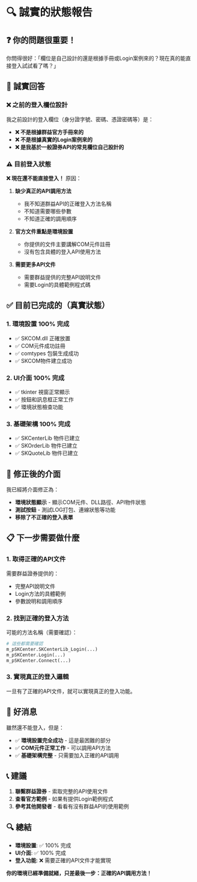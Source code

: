 # 🔍 誠實的狀態報告

## ❓ **你的問題很重要！**

你問得很好：「欄位是自己設計的還是根據手冊或Login案例來的？現在真的能直接登入試試看了嗎？」

## 🎯 **誠實回答**

### ❌ **之前的登入欄位設計**
我之前設計的登入欄位（身分證字號、密碼、憑證密碼等）是：
- **❌ 不是根據群益官方手冊來的**
- **❌ 不是根據真實的Login案例來的**  
- **❌ 是我基於一般證券API的常見欄位自己設計的**

### ⚠️ **目前登入狀態**
**❌ 現在還不能直接登入！** 原因：

1. **缺少真正的API調用方法**
   - 我不知道群益API的正確登入方法名稱
   - 不知道需要哪些參數
   - 不知道正確的調用順序

2. **官方文件重點是環境設置**
   - 你提供的文件主要講解COM元件註冊
   - 沒有包含具體的登入API使用方法

3. **需要更多API文件**
   - 需要群益提供的完整API說明文件
   - 需要Login的具體範例程式碼

## ✅ **目前已完成的（真實狀態）**

### 1. **環境設置 100% 完成**
- ✅ SKCOM.dll 正確放置
- ✅ COM元件成功註冊
- ✅ comtypes 包裝生成成功
- ✅ SKCOM物件建立成功

### 2. **UI介面 100% 完成**
- ✅ tkinter 視窗正常顯示
- ✅ 按鈕和訊息框正常工作
- ✅ 環境狀態檢查功能

### 3. **基礎架構 100% 完成**
- ✅ SKCenterLib 物件已建立
- ✅ SKOrderLib 物件已建立
- ✅ SKQuoteLib 物件已建立

## 🔧 **修正後的介面**

我已經將介面修正為：
- **環境狀態顯示** - 顯示COM元件、DLL路徑、API物件狀態
- **測試按鈕** - 測試LOG打包、連線狀態等功能
- **移除了不正確的登入表單**

## 📋 **下一步需要做什麼**

### 1. **取得正確的API文件**
需要群益證券提供的：
- 完整API說明文件
- Login方法的具體範例
- 參數說明和調用順序

### 2. **找到正確的登入方法**
可能的方法名稱（需要確認）：
```python
# 這些都需要確認
m_pSKCenter.SKCenterLib_Login(...)
m_pSKCenter.Login(...)
m_pSKCenter.Connect(...)
```

### 3. **實現真正的登入邏輯**
一旦有了正確的API文件，就可以實現真正的登入功能。

## 🎊 **好消息**

雖然還不能登入，但是：
- ✅ **環境設置完全成功** - 這是最困難的部分
- ✅ **COM元件正常工作** - 可以調用API方法
- ✅ **基礎架構完整** - 只需要加入正確的API調用

## 📞 **建議**

1. **聯繫群益證券** - 索取完整的API使用文件
2. **查看官方範例** - 如果有提供Login範例程式
3. **參考其他開發者** - 看看有沒有群益API的使用範例

## 🔍 **總結**

- **環境設置**: ✅ 100% 完成
- **UI介面**: ✅ 100% 完成  
- **登入功能**: ❌ 需要正確的API文件才能實現

**你的環境已經準備就緒，只差最後一步：正確的API調用方法！**
